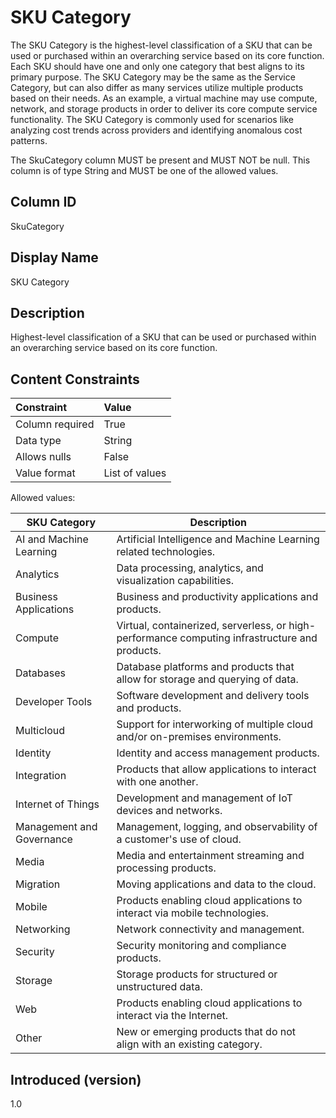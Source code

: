 # SKU Category

The SKU Category is the highest-level classification of a SKU that can be used or purchased within an overarching service based on its core function. Each SKU should have one and only one category that best aligns to its primary purpose. The SKU Category may be the same as the Service Category, but can also differ as many services utilize multiple products based on their needs. As an example, a virtual machine may use compute, network, and storage products in order to deliver its core compute service functionality. The SKU Category is commonly used for scenarios like analyzing cost trends across providers and identifying anomalous cost patterns.

The SkuCategory column MUST be present and MUST NOT be null. This column is of type String and MUST be one of the allowed values.

## Column ID

SkuCategory

## Display Name

SKU Category

## Description

Highest-level classification of a SKU that can be used or purchased within an overarching service based on its core function.

## Content Constraints

| Constraint      | Value          |
| :-------------- | :------------- |
| Column required | True           |
| Data type       | String         |
| Allows nulls    | False          |
| Value format    | List of values |

Allowed values:

| SKU Category              | Description                                                                                    |
| ------------------------- | ---------------------------------------------------------------------------------------------- |
| AI and Machine Learning   | Artificial Intelligence and Machine Learning related technologies.                             |
| Analytics                 | Data processing, analytics, and visualization capabilities.                                    |
| Business Applications     | Business and productivity applications and products.                                           |
| Compute                   | Virtual, containerized, serverless, or high-performance computing infrastructure and products. |
| Databases                 | Database platforms and products that allow for storage and querying of data.                   |
| Developer Tools           | Software development and delivery tools and products.                                          |
| Multicloud                | Support for interworking of multiple cloud and/or on-premises environments.                    |
| Identity                  | Identity and access management products.                                                       |
| Integration               | Products that allow applications to interact with one another.                                 |
| Internet of Things        | Development and management of IoT devices and networks.                                        |
| Management and Governance | Management, logging, and observability of a customer's use of cloud.                           |
| Media                     | Media and entertainment streaming and processing products.                                     |
| Migration                 | Moving applications and data to the cloud.                                                     |
| Mobile                    | Products enabling cloud applications to interact via mobile technologies.                      |
| Networking                | Network connectivity and management.                                                           |
| Security                  | Security monitoring and compliance products.                                                   |
| Storage                   | Storage products for structured or unstructured data.                                          |
| Web                       | Products enabling cloud applications to interact via the Internet.                             |
| Other                     | New or emerging products that do not align with an existing category.                          |

## Introduced (version)

1.0
